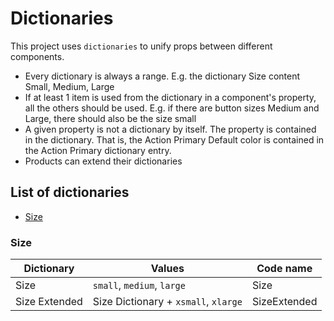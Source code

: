 # Dictionaries

This project uses `dictionaries` to unify props between different components.

- Every dictionary is always a range. E.g. the dictionary Size content Small, Medium, Large
- If at least 1 item is used from the dictionary in a component's property, all the others should be used. E.g. if there are button sizes Medium and Large, there should also be the size small
- A given property is not a dictionary by itself. The property is contained in the dictionary. That is, the Action Primary Default color is contained in the Action Primary dictionary entry.
- Products can extend their dictionaries

## List of dictionaries

- [Size](#size)

### Size

| Dictionary    | Values                               | Code name    |
| ------------- | ------------------------------------ | ------------ |
| Size          | `small`, `medium`, `large`           | Size         |
| Size Extended | Size Dictionary + `xsmall`, `xlarge` | SizeExtended |
